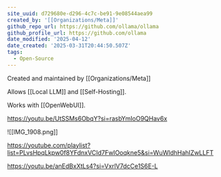 ```yaml
---
site_uuid: d729680e-d296-4c7c-be91-9e08544aea99
created_by: '[[Organizations/Meta]]'
github_repo_url: https://github.com/ollama/ollama
github_profile_url: https://github.com/ollama
date_modified: '2025-04-12'
date_created: '2025-03-31T20:44:50.507Z'
tags:
  - Open-Source
---
```



























































































































































































































































































Created and maintained by [[Organizations/Meta]]

Allows [[Local LLM]] and [[Self-Hosting]].

Works with [[OpenWebUI]].

https://youtu.be/UtSSMs6ObqY?si=rasbYmIoO9QHav6x

![[IMG_1908.png]]

https://youtube.com/playlist?list=PLvsHpqLkpw0f8YFdnxVCId7FwIOoqkne5&si=WuWldhHahIZwLLFT

https://youtu.be/anEdBxXtLs4?si=VxrlV7dcCe1S6E-L